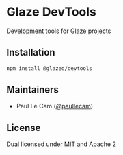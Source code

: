 # Glaze DevTools

Development tools for Glaze projects

## Installation

```sh
npm install @glazed/devtools
```

## Maintainers

- Paul Le Cam ([@paullecam](http://github.com/paullecam))

## License

Dual licensed under MIT and Apache 2
